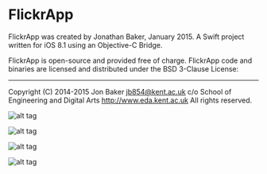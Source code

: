 # FlickrApp

FlickrApp was created by Jonathan Baker, January 2015. A Swift project written for iOS 8.1 using an Objective-C Bridge.

FlickrApp is open-source and provided free of charge. FlickrApp code and binaries
are licensed and distributed under the BSD 3-Clause License:

----

Copyright (C) 2014-2015 Jon Baker <jb854@kent.ac.uk> c/o School of Engineering and Digital Arts <http://www.eda.kent.ac.uk> All rights reserved.


![alt tag](http://i.imgur.com/fEfgiqU.jpg)


![alt tag](http://i.imgur.com/jg06oki.jpg)


![alt tag](http://i.imgur.com/PEQ1NYo.jpg)


![alt tag](http://i.imgur.com/OWVmhDm.jpg)
